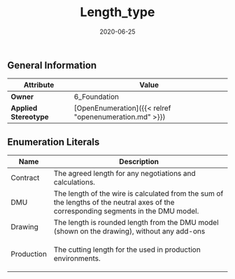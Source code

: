 ﻿---
title: Length_type
toc: false
type: specs
date: "2020-06-25"
draft: false
specification: KBL
version: 2.5.sr1
documentType: "Recommendation"
elementType: Class
classes:
  - Length_type
menu_name: kbl-2.5.sr1
---


## General Information

| Attribute               | Value |
|-------------------------|-------|
| **Owner**               | 6_Foundation |
| **Applied Stereotype**  | [OpenEnumeration]({{< relref "openenumeration.md" >}})<br/>  |

## Enumeration Literals
| Name          | **Description** |
|---------------|-----------------|
| Contract | The agreed length for any negotiations and calculations. |
| DMU | The length of the wire is calculated from the sum of the lengths of the neutral axes of the corresponding segments in the DMU model. |
| Drawing | The length is rounded length from the DMU model (shown on the drawing), without any add-ons |
| Production | <p> The cutting length for the used in production environments.      </p> |
